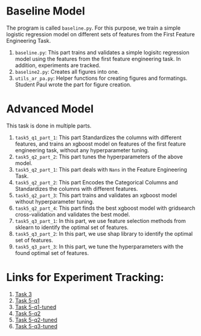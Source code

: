 # Baseline Model 
The program is called `baseline.py`. For this purpose, we train a simple logistic regression model on different sets of features from the First Feature Engineering Task. 
1. `baseline.py`: This part trains and validates a simple logisitc regression model using the features from the first feature engineering task. In addition, experiments are tracked. 
2. `baseline2.py`: Creates all figures into one.
3. `utils_ar_pa.py`: Helper functions for creating figures and formatings. Student Paul wrote the part for figure creation.

# Advanced Model 
This task is done in multiple parts. 
1. `task5_q1_part_1`: This part Standardizes the columns with different features, and trains an xgboost model on features of the first feature engineering task, without any hyperparameter tuning. 
2. `task5_q2_part_2`: This part tunes the hyperparameters of the above model. 
1. `task5_q2_part_1`: This part deals with `Nans` in the Feature Engineering Task.
2. `task5_q2_part_2`: This part Encodes the Categorical Columns and Standardizes the columns with different features. 
3. `task5_q2_part_3`: This part trains and validates an xgboost model without hyperparameter tuning. 
4. `task5_q2_part_4`: This part finds the best xgboost model with gridsearch cross-validation and validates the best model.
5. `task5_q3_part_1`: In this part, we use feature selection methods from sklearn to identify the optimal set of features.
6. `task5_q3_part_2`: In this part, we use shap library to identify the optimal set of features.
7. `task5_q3_part_3`: In this part, we tune the hyperparameters with the found optimal set of features. 


# Links for Experiment Tracking: 
1. [Task 3](https://www.comet.com/2nd-milestone/baseline-model/d485ba3099ca4d9694823b2bf5ae0721?experiment-tab=panels&showOutliers=true&smoothing=0&xAxis=wall)
2. [Task 5-q1](https://www.comet.com/2nd-milestone/baseline-model/15cc16e53b304c8c83e9c015dc812ebf)
3. [Task 5-q1-tuned](https://www.comet.com/2nd-milestone/baseline-model/b318d8d8e1e048189627095217d6865a)
4. [Task 5-q2](https://www.comet.com/2nd-milestone/baseline-model/02098092281a4629b09c8a6b6e04ee4a)
5. [Task 5-q2-tuned](https://www.comet.com/2nd-milestone/baseline-model/89d296cacbde4c38b1e2ceed6763eaa2)
6. [Task 5-q3-tuned](https://www.comet.com/2nd-milestone/baseline-model/4a6aa628377e48a2a71af99bce75c14b?experiment-tab=panels&showOutliers=true&smoothing=0&xAxis=step) 
